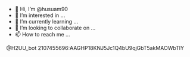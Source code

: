 - 👋 Hi, I’m @husuam90
- 👀 I’m interested in ...
- 🌱 I’m currently learning ...
- 💞️ I’m looking to collaborate on ...
- 📫 How to reach me ...

<!---
husuam90/husuam90 is a ✨ special ✨ repository because its `README.md` (this file) appears on your GitHub profile.
You can click the Preview link to take a look at your changes.
--->
@H2UU_bot
2107455696:AAGHP18KNJ5Jc1Q4bU9qjGbT5akMAOWbTIY
